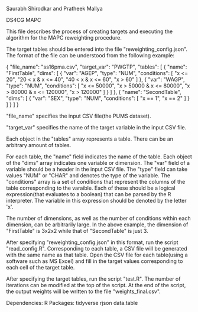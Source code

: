 Saurabh Shirodkar and Pratheek Mallya

DS4CG MAPC

This file describes the process of creating targets and executing the algorithm for the MAPC reweighting procedure.

The target tables should be entered into the file "reweighting_config.json". The format of the file can be understood from the following example:

{
  "file_name": "ss16pma.csv",
  "target_var":  "PWGTP",
  "tables": [
    {
      "name": "FirstTable",
      "dims": [
        {
          "var": "AGEP",
          "type": "NUM",
          "conditions": [
            "x <= 20",
            "20 < x & x <= 40",
            "40 < x & x <= 60",
            "x > 60"
          ]
        },
        {
          "var": "WAGP",
          "type": "NUM",
          "conditions": [
            "x <= 50000",
            "x > 50000 & x <= 80000",
            "x > 80000 & x <= 120000",
            "x > 120000"
          ]
        }
      ]
    },
    {
      "name": "SecondTable",
      "dims": [
        {
          "var": "SEX",
          "type": "NUM",
          "conditions": [
            "x == 1",
            "x == 2"
          ]
        }
      ]
    }
  ]
}

"file_name" specifies the input CSV file(the PUMS dataset).

"target_var" specifies the name of the target variable in the input CSV file.

Each object in the "tables" array represents a table. There can be an arbitrary amount of tables.

For each table, the "name" field indicates the name of the table. Each object of the "dims" array indicates one variable or dimension. The "var" field of a variable should be a header in the input CSV file. The "type" field can take values "NUM" or "CHAR" and denotes the type of the variable. The "conditions" array is a set of conditions that represent the columns of the table corresponding to the varaible. Each of these should be a logical expression(that evaluates to a boolean) that can be parsed by the R interpreter. The variable in this expression should be denoted by the letter 'x'.

The number of dimensions, as well as the number of conditions within each dimension, can be arbitrarily large. In the above example, the dimension of "FirstTable" is 3x2x2 while that of "SecondTable" is just 3.

After specifying "reweighting_config.json" in this format, run the script "read_config.R". Corresponding to each table, a CSV file will be generated with the same name as that table. Open the CSV file for each table(using a software such as MS Excel) and fill in the target values corresponding to each cell of the target table.

After specifying the target tables, run the script "test.R". The number of iterations can be modified at the top of the script. At the end of the script, the output weights will be written to the file "weights_final.csv".

Dependencies:
R Packages:
tidyverse
rjson
data.table